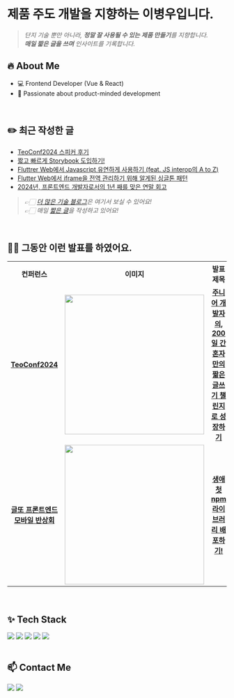 # 제품 주도 개발을 지향하는 이병우입니다.

> _단지 기술 뿐만 아니라, **정말 잘 사용될 수 있는 제품 만들기**를 지향합니다._ <br>
> _**매일 짧은 글을 쓰며** 인사이트를 기록합니다._ <br>

## 🔥 About Me
- 💻 Frontend Developer (Vue & React)
- 🚀 Passionate about product-minded development

<br>

## ✏️ 최근 작성한 글
- [TeoConf2024 스피커 후기](https://velog.io/@byungsker/TeoConf2024-%EC%8A%A4%ED%94%BC%EC%BB%A4-%ED%9B%84%EA%B8%B0-bloj8ivk)
- [짧고 빠르게 Storybook 도입하기!](https://velog.io/@byungsker/%EB%82%B4-%ED%94%84%EB%A1%9C%EC%A0%9D%ED%8A%B8%EC%97%90-%EC%A7%A7%EA%B3%A0-%EB%B9%A0%EB%A5%B4%EA%B2%8C-Storybook-%EB%8F%84%EC%9E%85%ED%95%98%EA%B8%B0)
- [Fluttrer Web에서 Javascript 유연하게 사용하기 (feat. JS interop의 A to Z)](https://velog.io/@byungsker/Fluttrer-Web%EC%97%90%EC%84%9C-Javascript-%EC%9C%A0%EC%97%B0%ED%95%98%EA%B2%8C-%EC%82%AC%EC%9A%A9%ED%95%98%EA%B8%B0)
- [Flutter Web에서 iframe을 전역 관리하기 위해 알게된 싱글톤 패턴](https://velog.io/@byungsker/Flutter-Web%EC%97%90%EC%84%9C-iframe%EC%9D%84-%EC%A0%84%EC%97%AD-%EA%B4%80%EB%A6%AC%ED%95%98%EA%B8%B0-%EC%9C%84%ED%95%B4-%EC%95%8C%EA%B2%8C%EB%90%9C-%EC%8B%B1%EA%B8%80%ED%86%A4-%ED%8C%A8%ED%84%B4)
-  [2024년, 프론트엔드 개발자로서의 1년 째를 맞은 연말 회고](https://velog.io/@byungsker/2024%EB%85%84-%ED%94%84%EB%A1%A0%ED%8A%B8%EC%97%94%EB%93%9C-%EA%B0%9C%EB%B0%9C%EC%9E%90%EB%A1%9C%EC%84%9C%EC%9D%98-1%EB%85%84-%EC%A7%B8%EB%A5%BC-%EB%A7%9E%EC%9D%80-%EC%97%B0%EB%A7%90-%ED%9A%8C%EA%B3%A0)

> _👉🏻 [더 많은 기술 블로그](https://velog.io/@byungsker/posts)은 여기서 보실 수 있어요!_ <br>
> _👉🏻 매일 [짧은 글](https://www.linkedin.com/in/byungwoo-lee-98a253200/)을 작성하고 있어요!_


<br>

## 🙋🏻 그동안 이런 발표를 하였어요.



<table>
  <tr>
    <th align="center">컨퍼런스</th>
    <th align="center">이미지</th>
    <th align="center">발표 제목</th>
  </tr>
  <tr>
    <td align="center">
      <a href="https://velog.io/@byungsker/TeoConf2024-%EC%8A%A4%ED%94%BC%EC%BB%A4-%ED%9B%84%EA%B8%B0-bloj8ivk">
        <strong>TeoConf2024</strong>
      </a>
    </td>
    <td align="center">
      <img src="https://github.com/user-attachments/assets/49a68125-d509-4fb1-9a51-cf59fc3bbd91" width="320">
    </td>
    <td align="center">
      <a href="https://velog.io/@byungsker/TeoConf2024-%EC%8A%A4%ED%94%BC%EC%BB%A4-%ED%9B%84%EA%B8%B0-bloj8ivk">
        <strong>주니어 개발자의, 200일 간 혼자만의 짧은 글쓰기 챌린지로 성장하기</strong>
      </a>
    </td>
  </tr>
  <tr>
    <td align="center">
      <a href="https://docs.google.com/presentation/d/12GWk3F3V3TBFT_LR4hTOidEg6GQSD7FpvMjac4h8AH8/edit#slide=id.g32969f07a4b_1_0">
        <strong>글또 프론트엔드 모바일 반상회</strong>
      </a>
    </td>
    <td align="center">
      <img src="https://github.com/user-attachments/assets/48704176-f544-4f48-a225-9aa1eebfa64b" width="320">
    </td>
    <td align="center">
      <a href="https://docs.google.com/presentation/d/12GWk3F3V3TBFT_LR4hTOidEg6GQSD7FpvMjac4h8AH8/edit#slide=id.g32969f07a4b_1_0">
        <strong>생애 첫 npm 라이브러리 배포하기!</strong>
      </a>
    </td>
  </tr>
</table>



<br>


## ✨ Tech Stack
<div>
  <img src="https://img.shields.io/badge/Vue.js-4FC08D?style=for-the-badge&logo=Vue.js&logoColor=white">
  <img src="https://img.shields.io/badge/Flutter-02569B?style=for-the-badge&logo=Flutter&logoColor=white">
  <img src="https://img.shields.io/badge/TypeScript-blue?style=for-the-badge&logo=TypeScript&logoColor=black">
  <img src="https://img.shields.io/badge/React.js-skyblue?style=for-the-badge&logo=React&logoColor=black">
  <img src="https://img.shields.io/badge/Next.js-000000?style=for-the-badge&logo=Next.js&logoColor=white">
</div>


<br>


## 📫 Contact Me

<a href="https://www.linkedin.com/in/byungwoo-lee-98a253200/" target="_blank"><img src="https://img.shields.io/badge/LinkedIn-0966c2?style=flat-square&logo=linkedin&logoColor=white"/></a>
<a href="https://velog.io/@byungsker/posts" target="_blank"><img src="https://img.shields.io/badge/Velog-20C997?style=flat-square&logo=velog&logoColor=white"/></a>
